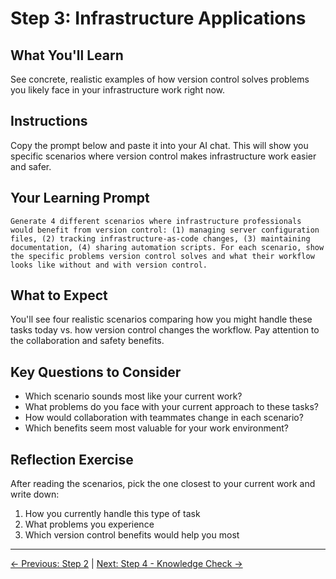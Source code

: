 # Step 3: Infrastructure Applications

## What You'll Learn
See concrete, realistic examples of how version control solves problems you likely face in your infrastructure work right now.

## Instructions
Copy the prompt below and paste it into your AI chat. This will show you specific scenarios where version control makes infrastructure work easier and safer.

## Your Learning Prompt

```
Generate 4 different scenarios where infrastructure professionals would benefit from version control: (1) managing server configuration files, (2) tracking infrastructure-as-code changes, (3) maintaining documentation, (4) sharing automation scripts. For each scenario, show the specific problems version control solves and what their workflow looks like without and with version control.
```

## What to Expect
You'll see four realistic scenarios comparing how you might handle these tasks today vs. how version control changes the workflow. Pay attention to the collaboration and safety benefits.

## Key Questions to Consider
- Which scenario sounds most like your current work?
- What problems do you face with your current approach to these tasks?
- How would collaboration with teammates change in each scenario?
- Which benefits seem most valuable for your work environment?

## Reflection Exercise
After reading the scenarios, pick the one closest to your current work and write down:
1. How you currently handle this type of task
2. What problems you experience
3. Which version control benefits would help you most

---
[← Previous: Step 2](./step-2-git-vs-github.md) | [Next: Step 4 - Knowledge Check →](./step-4-knowledge-check.md)
